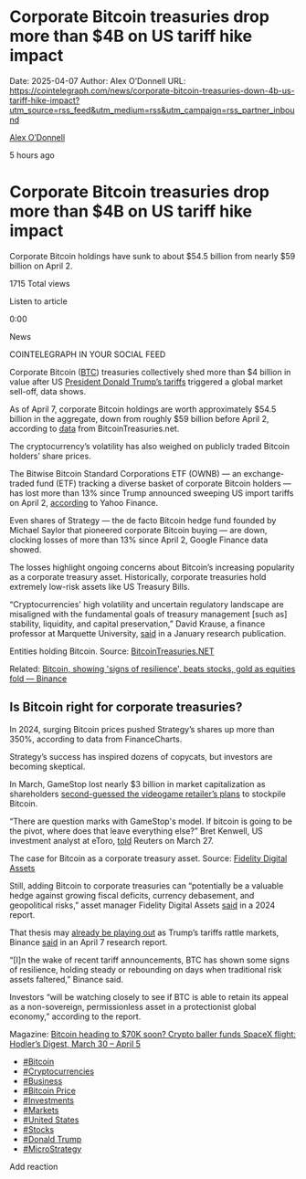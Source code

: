 # Corporate Bitcoin treasuries drop more than $4B on US tariff hike impact

Date: 2025-04-07
Author: Alex O’Donnell
URL: https://cointelegraph.com/news/corporate-bitcoin-treasuries-down-4b-us-tariff-hike-impact?utm_source=rss_feed&utm_medium=rss&utm_campaign=rss_partner_inbound

[ Alex O’Donnell ](/authors/alex-o-donnell)

5 hours ago 

#  Corporate Bitcoin treasuries drop more than $4B on US tariff hike impact 

Corporate Bitcoin holdings have sunk to about $54.5 billion from nearly $59 billion on April 2. 

1715  Total views 

Listen to article 

[](https://s3.cointelegraph.com/audio/184870.49ff5891-fe0e-4e34-aa0b-4842fccf849b.mp3 "Download as mp3")

0:00 

News 

COINTELEGRAPH IN YOUR SOCIAL FEED

Corporate Bitcoin ([BTC](https://cointelegraph.com/bitcoin-price "https://cointelegraph.com/bitcoin-price")) treasuries collectively shed more than $4 billion in value after US [President Donald Trump’s tariffs](https://cointelegraph.com/news/president-trump-signs-reciprocal-tariff-executive-order "https://cointelegraph.com/news/president-trump-signs-reciprocal-tariff-executive-order") triggered a global market sell-off, data shows. 

As of April 7, corporate Bitcoin holdings are worth approximately $54.5 billion in the aggregate, down from roughly $59 billion before April 2, according to [data](https://bitcointreasuries.net/ "null") from BitcoinTreasuries.net.

The cryptocurrency’s volatility has also weighed on publicly traded Bitcoin holders’ share prices. 

The Bitwise Bitcoin Standard Corporations ETF (OWNB) — an exchange-traded fund (ETF) tracking a diverse basket of corporate Bitcoin holders — has lost more than 13% since Trump announced sweeping US import tariffs on April 2, [according](https://finance.yahoo.com/quote/OWNB/?guccounter=1&guce_referrer=aHR0cHM6Ly93d3cuZ29vZ2xlLmNvbS8&guce_referrer_sig=AQAAAD6Pl9ejraJg1xKi2F3IWaa2T1ZNZmkbWUtfdPV-fAFNYpu1LRHFsJ4Favi0oDuYvRcqAnfbPrv4UX4vBfsHC9B73KfiGoVaap0MgMb6G1PpdjibEaE14L2tZiIBISZyR5BYKsB8MMjET4c7MDvHJAnMeFD81irsKwNLd8XFsUs2 "https://finance.yahoo.com/quote/OWNB/?guccounter=1&guce_referrer=aHR0cHM6Ly93d3cuZ29vZ2xlLmNvbS8&guce_referrer_sig=AQAAAD6Pl9ejraJg1xKi2F3IWaa2T1ZNZmkbWUtfdPV-fAFNYpu1LRHFsJ4Favi0oDuYvRcqAnfbPrv4UX4vBfsHC9B73KfiGoVaap0MgMb6G1PpdjibEaE14L2tZiIBISZyR5BYKsB8MMjET4c7MDvHJAnMeFD81irsKwNLd8XFsUs2") to Yahoo Finance.

Even shares of Strategy — the de facto Bitcoin hedge fund founded by Michael Saylor that pioneered corporate Bitcoin buying — are down, clocking losses of more than 13% since April 2, Google Finance data showed. 

The losses highlight ongoing concerns about Bitcoin’s increasing popularity as a corporate treasury asset. Historically, corporate treasuries hold extremely low-risk assets like US Treasury Bills. 

“Cryptocurrencies' high volatility and uncertain regulatory landscape are misaligned with the fundamental goals of treasury management [such as] stability, liquidity, and capital preservation,” David Krause, a finance professor at Marquette University, [said](https://papers.ssrn.com/sol3/papers.cfm?abstract_id=5080327 "https://papers.ssrn.com/sol3/papers.cfm?abstract_id=5080327") in a January research publication. 

Entities holding Bitcoin. Source: [BitcoinTreasuries.NET](https://bitcointreasuries.net/ "https://bitcointreasuries.net/")

Related: [Bitcoin, showing 'signs of resilience', beats stocks, gold as equities fold — Binance](https://cointelegraph.com/news/bitcoin-shows-signs-of-reslience-outperforms-stocks-gold-amid-global-market-selloff "Bitcoin, showing 'signs of resilience', beats stocks, gold as equities fold — Binance")

## Is Bitcoin right for corporate treasuries?

In 2024, surging Bitcoin prices pushed Strategy’s shares up more than 350%, according to data from FinanceCharts. 

Strategy’s success has inspired dozens of copycats, but investors are becoming skeptical.

In March, GameStop lost nearly $3 billion in market capitalization as shareholders [second-guessed the videogame retailer’s plans](https://cointelegraph.com/news/gamestop-loses-3b-market-cap-investors-bitcoin-buys "null") to stockpile Bitcoin. 

“There are question marks with GameStop's model. If bitcoin is going to be the pivot, where does that leave everything else?” Bret Kenwell, US investment analyst at eToro, [told](https://www.reuters.com/technology/gamestop-shares-tumble-investors-question-bitcoin-pivot-2025-03-27/ "https://www.reuters.com/technology/gamestop-shares-tumble-investors-question-bitcoin-pivot-2025-03-27/") Reuters on March 27. 

The case for Bitcoin as a corporate treasury asset. Source: [Fidelity Digital Assets](https://www.fidelitydigitalassets.com/research-and-insights/adding-bitcoin-corporate-treasury "https://www.fidelitydigitalassets.com/research-and-insights/adding-bitcoin-corporate-treasury")

Still, adding Bitcoin to corporate treasuries can “potentially be a valuable hedge against growing fiscal deficits, currency debasement, and geopolitical risks,” asset manager Fidelity Digital Assets [said](https://www.fidelitydigitalassets.com/research-and-insights/adding-bitcoin-corporate-treasury "null") in a 2024 report.

That thesis may [already be playing out](https://cointelegraph.com/news/bitcoin-shows-signs-of-reslience-outperforms-stocks-gold-amid-global-market-selloff "https://cointelegraph.com/news/bitcoin-shows-signs-of-reslience-outperforms-stocks-gold-amid-global-market-selloff") as Trump’s tariffs rattle markets, Binance [said](https://www.binance.com/en/research/analysis/tariff-escalation-and-crypto-markets/ "https://www.binance.com/en/research/analysis/tariff-escalation-and-crypto-markets/") in an April 7 research report. 

“[I]n the wake of recent tariff announcements, BTC has shown some signs of resilience, holding steady or rebounding on days when traditional risk assets faltered,” Binance said.

Investors “will be watching closely to see if BTC is able to retain its appeal as a non-sovereign, permissionless asset in a protectionist global economy,” according to the report.

Magazine: [Bitcoin heading to $70K soon? Crypto baller funds SpaceX flight: Hodler’s Digest, March 30 – April 5](https://cointelegraph.com/magazine/bitcoin-price-prediction-crypto-investor-spacex-mission-arthur-hayes-hodlers-digest/ "null")

  


  


  * [#Bitcoin ](/tags/bitcoin)
  * [#Cryptocurrencies ](/tags/cryptocurrencies)
  * [#Business ](/tags/business)
  * [#Bitcoin Price ](/tags/bitcoin-price)
  * [#Investments ](/tags/investments)
  * [#Markets ](/tags/markets)
  * [#United States ](/tags/united-states)
  * [#Stocks ](/tags/stocks)
  * [#Donald Trump ](/tags/donald-trump)
  * [#MicroStrategy ](/tags/microstrategy)



Add reaction 

